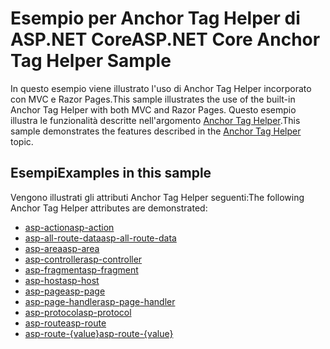 # <a name="aspnet-core-anchor-tag-helper-sample"></a><span data-ttu-id="bce74-101">Esempio per Anchor Tag Helper di ASP.NET Core</span><span class="sxs-lookup"><span data-stu-id="bce74-101">ASP.NET Core Anchor Tag Helper Sample</span></span>

<span data-ttu-id="bce74-102">In questo esempio viene illustrato l'uso di Anchor Tag Helper incorporato con MVC e Razor Pages.</span><span class="sxs-lookup"><span data-stu-id="bce74-102">This sample illustrates the use of the built-in Anchor Tag Helper with both MVC and Razor Pages.</span></span> <span data-ttu-id="bce74-103">Questo esempio illustra le funzionalità descritte nell'argomento [Anchor Tag Helper](https://docs.microsoft.com/aspnet/core/mvc/views/tag-helpers/built-in/anchor-tag-helper).</span><span class="sxs-lookup"><span data-stu-id="bce74-103">This sample demonstrates the features described in the [Anchor Tag Helper](https://docs.microsoft.com/aspnet/core/mvc/views/tag-helpers/built-in/anchor-tag-helper) topic.</span></span>

## <a name="examples-in-this-sample"></a><span data-ttu-id="bce74-104">Esempi</span><span class="sxs-lookup"><span data-stu-id="bce74-104">Examples in this sample</span></span>

<span data-ttu-id="bce74-105">Vengono illustrati gli attributi Anchor Tag Helper seguenti:</span><span class="sxs-lookup"><span data-stu-id="bce74-105">The following Anchor Tag Helper attributes are demonstrated:</span></span>

- [<span data-ttu-id="bce74-106">asp-action</span><span class="sxs-lookup"><span data-stu-id="bce74-106">asp-action</span></span>](https://docs.microsoft.com/aspnet/core/mvc/views/tag-helpers/built-in/anchor-tag-helper#asp-action)
- [<span data-ttu-id="bce74-107">asp-all-route-data</span><span class="sxs-lookup"><span data-stu-id="bce74-107">asp-all-route-data</span></span>](https://docs.microsoft.com/aspnet/core/mvc/views/tag-helpers/built-in/anchor-tag-helper#asp-all-route-data)
- [<span data-ttu-id="bce74-108">asp-area</span><span class="sxs-lookup"><span data-stu-id="bce74-108">asp-area</span></span>](https://docs.microsoft.com/aspnet/core/mvc/views/tag-helpers/built-in/anchor-tag-helper#asp-area)
- [<span data-ttu-id="bce74-109">asp-controller</span><span class="sxs-lookup"><span data-stu-id="bce74-109">asp-controller</span></span>](https://docs.microsoft.com/aspnet/core/mvc/views/tag-helpers/built-in/anchor-tag-helper#asp-controller)
- [<span data-ttu-id="bce74-110">asp-fragment</span><span class="sxs-lookup"><span data-stu-id="bce74-110">asp-fragment</span></span>](https://docs.microsoft.com/aspnet/core/mvc/views/tag-helpers/built-in/anchor-tag-helper#asp-fragment)
- [<span data-ttu-id="bce74-111">asp-host</span><span class="sxs-lookup"><span data-stu-id="bce74-111">asp-host</span></span>](https://docs.microsoft.com/aspnet/core/mvc/views/tag-helpers/built-in/anchor-tag-helper#asp-host)
- [<span data-ttu-id="bce74-112">asp-page</span><span class="sxs-lookup"><span data-stu-id="bce74-112">asp-page</span></span>](https://docs.microsoft.com/aspnet/core/mvc/views/tag-helpers/built-in/anchor-tag-helper#asp-page)
- [<span data-ttu-id="bce74-113">asp-page-handler</span><span class="sxs-lookup"><span data-stu-id="bce74-113">asp-page-handler</span></span>](https://docs.microsoft.com/aspnet/core/mvc/views/tag-helpers/built-in/anchor-tag-helper#asp-page-handler)
- [<span data-ttu-id="bce74-114">asp-protocol</span><span class="sxs-lookup"><span data-stu-id="bce74-114">asp-protocol</span></span>](https://docs.microsoft.com/aspnet/core/mvc/views/tag-helpers/built-in/anchor-tag-helper#asp-protocol)
- [<span data-ttu-id="bce74-115">asp-route</span><span class="sxs-lookup"><span data-stu-id="bce74-115">asp-route</span></span>](https://docs.microsoft.com/aspnet/core/mvc/views/tag-helpers/built-in/anchor-tag-helper#asp-route)
- [<span data-ttu-id="bce74-116">asp-route-{value}</span><span class="sxs-lookup"><span data-stu-id="bce74-116">asp-route-{value}</span></span>](https://docs.microsoft.com/aspnet/core/mvc/views/tag-helpers/built-in/anchor-tag-helper#asp-route-value)